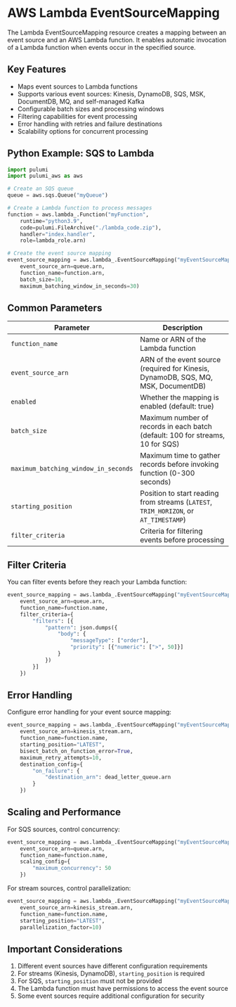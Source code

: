 # AWS Lambda EventSourceMapping

The Lambda EventSourceMapping resource creates a mapping between an event source and an AWS Lambda function. It enables automatic invocation of a Lambda function when events occur in the specified source.

## Key Features

- Maps event sources to Lambda functions
- Supports various event sources: Kinesis, DynamoDB, SQS, MSK, DocumentDB, MQ, and self-managed Kafka
- Configurable batch sizes and processing windows
- Filtering capabilities for event processing
- Error handling with retries and failure destinations
- Scalability options for concurrent processing

## Python Example: SQS to Lambda

```python
import pulumi
import pulumi_aws as aws

# Create an SQS queue
queue = aws.sqs.Queue("myQueue")

# Create a Lambda function to process messages
function = aws.lambda_.Function("myFunction",
    runtime="python3.9",
    code=pulumi.FileArchive("./lambda_code.zip"),
    handler="index.handler",
    role=lambda_role.arn)

# Create the event source mapping
event_source_mapping = aws.lambda_.EventSourceMapping("myEventSourceMapping",
    event_source_arn=queue.arn,
    function_name=function.arn,
    batch_size=10,
    maximum_batching_window_in_seconds=30)
```

## Common Parameters

| Parameter | Description |
|-----------|-------------|
| `function_name` | Name or ARN of the Lambda function |
| `event_source_arn` | ARN of the event source (required for Kinesis, DynamoDB, SQS, MQ, MSK, DocumentDB) |
| `enabled` | Whether the mapping is enabled (default: true) |
| `batch_size` | Maximum number of records in each batch (default: 100 for streams, 10 for SQS) |
| `maximum_batching_window_in_seconds` | Maximum time to gather records before invoking function (0-300 seconds) |
| `starting_position` | Position to start reading from streams (`LATEST`, `TRIM_HORIZON`, or `AT_TIMESTAMP`) |
| `filter_criteria` | Criteria for filtering events before processing |

## Filter Criteria

You can filter events before they reach your Lambda function:

```python
event_source_mapping = aws.lambda_.EventSourceMapping("myEventSourceMapping",
    event_source_arn=queue.arn,
    function_name=function.name,
    filter_criteria={
        "filters": [{
            "pattern": json.dumps({
                "body": {
                    "messageType": ["order"],
                    "priority": [{"numeric": [">", 50]}]
                }
            })
        }]
    })
```

## Error Handling

Configure error handling for your event source mapping:

```python
event_source_mapping = aws.lambda_.EventSourceMapping("myEventSourceMapping",
    event_source_arn=kinesis_stream.arn,
    function_name=function.name,
    starting_position="LATEST",
    bisect_batch_on_function_error=True,
    maximum_retry_attempts=10,
    destination_config={
        "on_failure": {
            "destination_arn": dead_letter_queue.arn
        }
    })
```

## Scaling and Performance

For SQS sources, control concurrency:

```python
event_source_mapping = aws.lambda_.EventSourceMapping("myEventSourceMapping",
    event_source_arn=queue.arn,
    function_name=function.name,
    scaling_config={
        "maximum_concurrency": 50
    })
```

For stream sources, control parallelization:

```python
event_source_mapping = aws.lambda_.EventSourceMapping("myEventSourceMapping",
    event_source_arn=kinesis_stream.arn,
    function_name=function.name,
    starting_position="LATEST",
    parallelization_factor=10)
```

## Important Considerations

1. Different event sources have different configuration requirements
2. For streams (Kinesis, DynamoDB), `starting_position` is required
3. For SQS, `starting_position` must not be provided
4. The Lambda function must have permissions to access the event source
5. Some event sources require additional configuration for security
